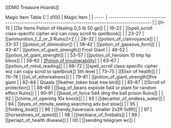[[DMG Treasure Hoards]]


Magic Item Table C
| d100  | Magic Item                                                                                          |
| ----- | --------------------------------------------------------------------------------------------------- |
| 01–15 | [[5e Items Potion of Healing 0_5 lb 50 gp]]                                                         |
| 16–22 | [[spell_scroll class-specific cipher wiz can copy scroll to spellbook]]                             |
| 23–27 | [[ammunition_1_2_or_3 Ruins]]+2                                                                           |
| 28–32 | [[potion_of_clairvoyance]]                                                                          |
| 33–37 | [[potion_of_diminution]]                                                                            |
| 38–42 | [[potion_of_gaseous_form]]                                                                          |
| 43–47 | [[potion_of_giant_strength]] Frost Giant                                                            |
| 48–52 | [[potion_of_giant_strength]]                                                                        |
| 53–57 | [[potion_of_heroism 10 tmp hp bless]]                                                               |
| 58–62 | [[Potion of invulnerability]](https://www.dndbeyond.com/magic-items/5358-potion-of-invulnerability) |
| 63–67 | [[potion_of_mind_reading]]                                                                          |
| 68–72 | [[spell_scroll class-specific cipher wiz can copy scroll to spellbook]] 5th level                   |
| 73–75 | [[Elixir of health]]                                                                                |
| 76–78 | [[oil_of_etherealness]]                                                                             |
| 79–81 | [[potion_of_giant_strength]]fire giant                                                              |
| 82–84 | Quaals [[feather_token boat tree bird]]                                                             |
| 85–87 | [[Scroll of protection]]                                                                            |
| 88–89 | [[bag_of_beans explode 5d4 or plant for random effect Ruins]]                                             |
| 90–91 | [[bead_of_force 5d4 dmg the ball prison Ruins]]                                                           |
| 92    | [[chime_of_opening 10x knock]]                                                                      |
| 93    | [[decanter_of_endless_water]]                                                                       |
| 94    | [[eyes_of_minute_seeing searching adv but slow]]                                                    |
| 95    | [[folding_boat]]                                                                                    |
| 96    | [[handy_haversack smaller 2x2ft 1x8ft]]                                                             |
| 97    | [[horseshoes_of_speed]]                                                                             |
| 98    | [[necklace_of_fireballs]]                                                                           |
| 99    | [[periapt_of_health disease]]                                                                       |
| 00    | [[sending telegram wc]]                                                                             |

